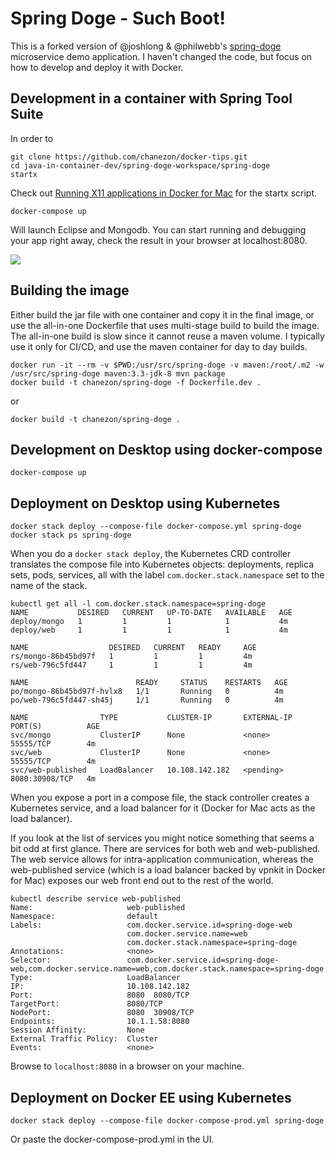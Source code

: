 # Spring Doge - Such Boot!

This is a forked version of @joshlong & @philwebb's [spring-doge](https://github.com/joshlong/spring-doge) microservice demo application. I haven't changed the code, but focus on how to develop and deploy it with Docker.


## Development in a container with Spring Tool Suite

In order to 
```
git clone https://github.com/chanezon/docker-tips.git
cd java-in-container-dev/spring-doge-workspace/spring-doge
startx
```

Check out [Running X11 applications in Docker for Mac](https://github.com/chanezon/docker-tips/tree/master/x11) for the startx script.

```
docker-compose up
```

Will launch Eclipse and Mongodb. You can start running and debugging your app right away, check the result in your browser at localhost:8080.

<img src="/img/sts-compose.png"/>

## Building the image

Either build the jar file with one container and copy it in the final image, or use the all-in-one Dockerfile that uses multi-stage build to build the image. The all-in-one build is slow since it cannot reuse a maven volume. I typically use it only for CI/CD, and use the maven container for day to day builds.

```
docker run -it --rm -v $PWD:/usr/src/spring-doge -v maven:/root/.m2 -w /usr/src/spring-doge maven:3.3-jdk-8 mvn package
docker build -t chanezon/spring-doge -f Dockerfile.dev .
```

or

```
docker build -t chanezon/spring-doge .
```

## Development on Desktop using docker-compose

```
docker-compose up
```

## Deployment on Desktop using Kubernetes

```
docker stack deploy --compose-file docker-compose.yml spring-doge
docker stack ps spring-doge
```

When you do a `docker stack deploy`, the Kubernetes CRD controller translates the compose file into Kubernetes objects: deployments, replica sets, pods, services, all with the label `com.docker.stack.namespace` set to the name of the stack.

```
kubectl get all -l com.docker.stack.namespace=spring-doge
NAME           DESIRED   CURRENT   UP-TO-DATE   AVAILABLE   AGE
deploy/mongo   1         1         1            1           4m
deploy/web     1         1         1            1           4m

NAME                  DESIRED   CURRENT   READY     AGE
rs/mongo-86b45bd97f   1         1         1         4m
rs/web-796c5fd447     1         1         1         4m

NAME                        READY     STATUS    RESTARTS   AGE
po/mongo-86b45bd97f-hvlx8   1/1       Running   0          4m
po/web-796c5fd447-sh45j     1/1       Running   0          4m

NAME                TYPE           CLUSTER-IP       EXTERNAL-IP   PORT(S)          AGE
svc/mongo           ClusterIP      None             <none>        55555/TCP        4m
svc/web             ClusterIP      None             <none>        55555/TCP        4m
svc/web-published   LoadBalancer   10.108.142.182   <pending>     8080:30908/TCP   4m
```

When you expose a port in a compose file, the stack controller creates a Kubernetes service, and a load balancer for it (Docker for Mac acts as the load balancer).

If you look at the list of services you might notice something that seems a bit odd at first glance. There are services for both web and web-published. The web service allows for intra-application communication, whereas the web-published service (which is a load balancer backed by vpnkit in Docker for Mac) exposes our web front end out to the rest of the world.

```
kubectl describe service web-published
Name:                     web-published
Namespace:                default
Labels:                   com.docker.service.id=spring-doge-web
                          com.docker.service.name=web
                          com.docker.stack.namespace=spring-doge
Annotations:              <none>
Selector:                 com.docker.service.id=spring-doge-web,com.docker.service.name=web,com.docker.stack.namespace=spring-doge
Type:                     LoadBalancer
IP:                       10.108.142.182
Port:                     8080  8080/TCP
TargetPort:               8080/TCP
NodePort:                 8080  30908/TCP
Endpoints:                10.1.1.58:8080
Session Affinity:         None
External Traffic Policy:  Cluster
Events:                   <none>
```

Browse to `localhost:8080` in a browser on your machine.

## Deployment on Docker EE using Kubernetes

```
docker stack deploy --compose-file docker-compose-prod.yml spring-doge
```

Or paste the docker-compose-prod.yml in the UI.



